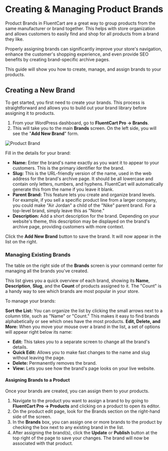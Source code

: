 # Creating & Managing Product Brands

Product Brands in FluentCart are a great way to group products from the same manufacturer or brand together. This helps with store organization and allows customers to easily find and shop for all products from a brand they like. 

Properly assigning brands can significantly improve your store's navigation, enhance the customer's shopping experience, and even provide SEO benefits by creating brand-specific archive pages.

This guide will show you how to create, manage, and assign brands to your products.

## Creating a New Brand

To get started, you first need to create your brands. This process is straightforward and allows you to build out your brand library before assigning it to products.

1. From your WordPress dashboard, go to **FluentCart Pro → Brands**.
2. This will take you to the main **Brands** screen. On the left side, you will see the "**Add New Brand**" form.

![Product Brand](/images/product-types-creation/creating-managing-brand/product-brand-1.webp)

Fill in the details for your brand:

 * **Name:** Enter the brand's name exactly as you want it to appear to your customers. This is the primary identifier for the brand.
 * **Slug:** This is the URL-friendly version of the name, used in the web address for the brand's archive page. It should be all lowercase and contain only letters, numbers, and hyphens. FluentCart will automatically generate this from the name if you leave it blank.
 * **Parent Brand:** This feature lets you create and organize brand levels. For example, if you sell a specific product line from a larger company, you could make "Air Jordan" a child of the "Nike" parent brand. For a top-level brand, simply leave this as "None."
 * **Description:** Add a short description for the brand. Depending on your website's theme, this description may be displayed on the brand's archive page, providing customers with more context.

Click the **Add New Brand** button to save the brand. It will now appear in the list on the right.

### Managing Existing Brands

The table on the right side of the **Brands** screen is your command center for managing all the brands you've created.

This list gives you a quick overview of each brand, showing its **Name**, **Description**, **Slug**, and the **Count** of products assigned to it. The "Count" is a handy way to see which brands are most popular in your store.

To manage your brands:

**Sort the List:** You can organize the list by clicking the small arrows next to a column title, such as "Name" or "Count." This makes it easy to find brands alphabetically or see which ones have the most products.
**Edit, Delete, and More:** When you move your mouse over a brand in the list, a set of options will appear right below its name:
  * **Edit:** This takes you to a separate screen to change all the brand's details.
  * **Quick Edit:** Allows you to make fast changes to the name and slug without leaving the page.
  * **Delete:** Permanently removes the brand.
  * **View:** Lets you see how the brand's page looks on your live website.

#### Assigning Brands to a Product

Once your brands are created, you can assign them to your products.

1. Navigate to the product you want to assign a brand to by going to **FluentCart Pro → Products** and clicking on a product to open its editor.
2. On the product edit page, look for the Brands section on the right-hand side of the screen.
3. In the **Brands** box, you can assign one or more brands to the product by checking the box next to any existing brand in the list.
4. After assigning the brand(s), click the **Update** or **Publish** button at the top right of the page to save your changes. The brand will now be associated with that product.